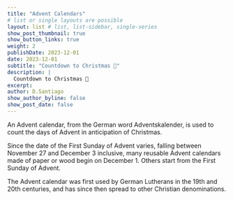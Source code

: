 ```yaml
---
title: "Advent Calendars"
# list or single layouts are possible
layout: list # list, list-sidebar, single-series
show_post_thumbnail: true
show_button_links: true
weight: 2
publishDate: 2023-12-01
date: 2023-12-01
subtitle: "Countdown to Christmas 🎄"
description: |
  Countdown to Christmas 🎄
excerpt: 
author: D.Santiago
show_author_byline: false
show_post_date: false
---
```


An Advent calendar, from the German word Adventskalender, is used to count the days of Advent in anticipation of Christmas.

Since the date of the First Sunday of Advent varies, falling between November 27 and December 3 inclusive, many reusable Advent calendars made of paper or wood begin on December 1. Others start from the First Sunday of Advent.

The Advent calendar was first used by German Lutherans in the 19th and 20th centuries, and has since then spread to other Christian denominations.

